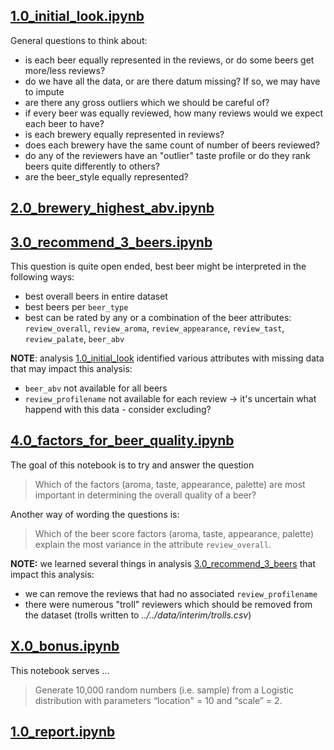 **[1.0_initial_look.ipynb](/notebooks/explore/1.0_initial_look.ipynb)**
---

General questions to think about:
- is each beer equally represented in the reviews, or do some beers get more/less reviews?
- do we have all the data, or are there datum missing? If so, we may have to impute
- are there any gross outliers which we should be careful of?
- if every beer was equally reviewed, how many reviews would we expect each beer to have?
- is each brewery equally represented in reviews?
- does each brewery have the same count of number of beers reviewed?
- do any of the reviewers have an "outlier" taste profile or do they rank beers quite differently to others?
- are the beer_style equally represented?

**[2.0_brewery_highest_abv.ipynb](/notebooks/explore/2.0_brewery_highest_abv.ipynb)**
---



**[3.0_recommend_3_beers.ipynb](/notebooks/explore/3.0_recommend_3_beers.ipynb)**
---

This question is quite open ended, best beer might be interpreted in the following ways:
- best overall beers in entire dataset
- best beers per `beer_type`
- best can be rated by any or a combination of the beer attributes: `review_overall`, `review_aroma`, `review_appearance`, `review_tast`, `review_palate`, `beer_abv`

**NOTE**: analysis [1.0_initial_look](1.0_initial_look.ipynb) identified various attributes with missing data that may impact this analysis:
- `beer_abv` not available for all beers
- `review_profilename` not available for each review -> it's uncertain what happend with this data - consider excluding?

**[4.0_factors_for_beer_quality.ipynb](/notebooks/explore/4.0_factors_for_beer_quality.ipynb)**
---

The goal of this notebook is to try and answer the question
> Which of the factors (aroma, taste, appearance, palette) are most important in determining the overall quality of a beer?

Another way of wording the questions is:
> Which of the beer score factors (aroma, taste, appearance, palette) explain the most variance in the attribute `review_overall`.

**NOTE:** we learned several things in analysis [3.0_recommend_3_beers](3.0_recommend_3_beers.ipynb) that impact this analysis:
- we can remove the reviews that had no associated `review_profilename`
- there were numerous "troll" reviewers which should be removed from the dataset (trolls written to *../../data/interim/trolls.csv*)

**[X.0_bonus.ipynb](/notebooks/explore/X.0_bonus.ipynb)**
---

This notebook serves ...

> Generate 10,000 random numbers (i.e. sample) from a Logistic distribution with parameters “location" = 10 and “scale” = 2.

**[1.0_report.ipynb](/notebooks/reports/1.0_report.ipynb)**
---



